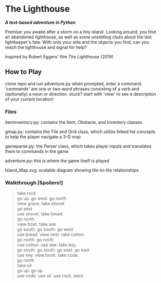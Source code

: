 # The Lighthouse
***A text-based adventure in Python***

<p>Premise: you awake after a storm on a tiny island. Looking around, you find an abandoned lighthouse, as well as some unsettling clues about the last lightkeeper's fate. With only your wits and the objects you find, can you reach the lighthouse and signal for help?</p>

Inspired by Robert Eggers' film *The Lighthouse* (2019) 

## How to Play
clone repo and run adventure.py 
when prompted, enter a command. 'commands' are one or two-word phrases consisting of a verb and (optionally) a noun or direction.
stuck? start with 'view' to see a description of your current location!

### Files
iteminventory.py: contains the Item, Obstacle, and Inventory classes 

gmap.py: contains the Tile and Grid class, which utilize linked list concepts to help the player navigate a 3-D map   

gameparse.py: the Parser class, which takes player inputs and translates them to commands in the game   

adventure.py: this is where the game itself is played  

Island_Map.svg: scalable diagram showing tile-to-tile relationships

### Walkthrough [Spoilers!]
> take rock <br>
> go up. go west. go north <br>
> view grave. take shovel <br>
> go east <br>
> use shovel. take bread <br>
> go north <br>
> view boat. take axe <br>
> go south. go south. go west <br>
> use bread. view nest. take cotton <br>
> go north. go north <br>
> use cotton. use axe. take key. <br>
> go south. go south. go east. go east <br>
> use key. view book. take code. <br>
> go north <br> 
> take oil <br>
> go up. go up <br>
> use code. use oil. use rock. (win)